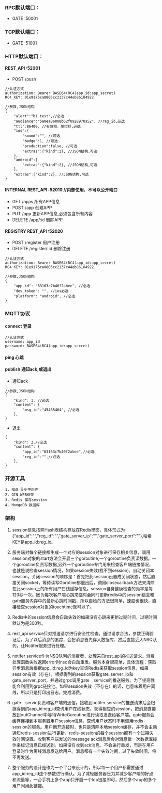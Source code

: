 ### RPC默认端口：
* GATE :50001

### TCP默认端口：
* GATE :51001

### HTTP默认端口：
#### REST_API :52001
* POST /push

```	
//认证方式
authorization: Bearer BASE64(RC4(app_id:app_secret)
RC4_KEY: 01e9175ca8805cc2137c44eb86184922
```

```
//参数,JSON结构
{
	"alert":"hi test",//必选
	"audience":"5a0ea86008b62f0928970a52", //reg_id,必选
	"ttl":86400, //有效期，单位秒,必选
	"ios":{
		"sound":"", //可选
		"badge":1, //可选
		"production":false, //可选
		"extras":{"kind":2}, //JSON结构,可选
	},
	"android":{
		"extras":{"kind":2}, //JSON结构,可选
	},
	"extras":{"kind":2}, //JSON结构,可选
}
```

#### INTERNAL REST_API :52010 //内部使用，不可以公开端口
* GET /apps 所有APP信息
* POST /app 创建APP 
* PUT /app 更新APP信息,必须包含所有内容
* DELETE /app/:id 删除APP
		
#### REGISTRY REST_API :52020 
* POST /register 用户注册
* DELETE /register/:id  删除注册
		
```	
//认证方式
authorization: Bearer BASE64(RC4(app_id:app_secret)
RC4_KEY: 01e9175ca8805cc2137c44eb86184922
```

```
//参数,JSON结构
{
	"app_id": "63163c7b40f2abee", //必选
	"dev_token": "", //ios必选
	"platform": "android", //必选
}
```

### MQTT协议

#### connect 登录

```	
//认证方式
username: app_id
password: BASE64(RC4(app_id:app_secret)
```

#### ping 心跳

#### publish 通知ack,或退出

* 通知ack
```
//参数,JSON结构
{
	"kind": 1, //必选
	"content": {
		"msg_id":"45465464", //必选
	},
}
```

* 退出
```
{
	"kind": 2,//必选
	"content": {
		"app_id":"63163c7b40f2abee",//必选
		"reg_id":"",//必选
	},
}
```

### 开源工具

	1. NSQ 异步中间件
	2. GIN WEB框架
	3. Redis 保存session
	4. MongoDB 数据库

### 架构

1. session信息按照Hash表结构存放在Redis里面，具体形式为{"app_id":"","reg_id":"","gate_server_ip":"","gate_server_port":""},哈希KEY是app_id:reg_id。

2. 服务端对每个链接都生成一个对应的session对象进行保存相关信息，调用session对象的start方法会开启三个goroutine,一个goroutine负责读数据，一个goroutine负责写数据,另外一个goroutine专门用来检查客户端链接情况，也就是说检查session情况，如果session失效(找不到session)，自动关闭本session，关闭session的顺序是：首先把此session设置成关闭状态，然后直接关闭socket，等待读写Gorotine都退出后，调用closecallback方法来清除在此session上的所有用户在线缓存信息。session自身健康检查的频率是每120秒一次。因为每次客户端心跳来临时会同时更新redis中的session信息和gate服务内存中的最新心跳时间戳，所以自检的方法很简单，速度也很快，直接检查session对象的touchtime就可以了。

3. Redis中的session信息会自动失效的如果没有心跳来更新过期时间，过期时间默认为是300秒。

4. rest_api service只对推送请求进行安全性检查。通过请求合法，参数正确验证后，为了以后消息的追踪，会把消息首先存入数据库，然后直接丢入NSQ队列，让Notifer服务进行处理。

5. notifer service作为NSQ队列的消费者，处理来自rest_api的推送请求。消费处理函数失败返回error时nsq会自动重发。服务本身很简单，具体流程：获取异步消息后根据app_id:reg_id为key查询Redis来获取session信息，如果session有效（存在），根据得到的session获取gate_server_ip和gate_server_port，并通过grpc调用gate　service的推送服务。为了提高性能会利用到grpc链接池。如果session失效（不存在）的话，也意味着用户离线，所以只是打印出日志，完成消费。

6. gate　servic负责和客户端的通信，接收到notifer service的推送请求后会根据得到的app_id:reg_id查询用户在线状态，获得相应的session，把消息直接放到outChannel中等待WriteGoroutine进行读取发送给客户端。gate服务会缓存连接到本服务器用户session信息，查询用户状态时不用调用redis-session的服务。用户断开连接时，也只是清除本地session缓存，并不会主动通知redis-session进行更新，redis-session的每个session都有一个过期失效时间设置。收到客户端发送的message ack消息后会对消息做一次数据库操作来标记消息已经送到。如果没有收到ack消息，不会进行重发，而是在用户登录时作为离线消息发送给用户。消息都有一个失效时间，过了失效时间，将不再发送。

7. 整个服务的设计是作为一个平台来设计的，所以每一个用户都需要通过app_id:reg_id连个参数进行确认。为了减轻服务器压力并减少客户端的好点和流量等，一台手机上多个app只开启一个tcp链接即可，然后多个app的多个用户同用此链接。
